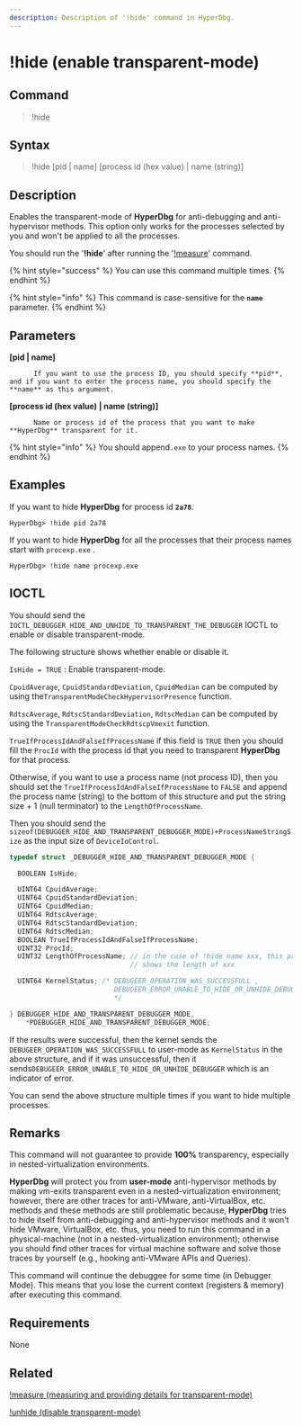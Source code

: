 ```yaml
---
description: Description of '!hide' command in HyperDbg.
---
```


# !hide \(enable transparent-mode\)

## Command

> !hide

## Syntax

> !hide \[pid \| name\] \[process id \(hex value\) \| name \(string\)\]

## Description

Enables the transparent-mode of **HyperDbg** for anti-debugging and anti-hypervisor methods. This option only works for the processes selected by you and won't be applied to all the processes.

You should run the '**!hide**' after running the '[!measure](https://docs.hyperdbg.org/commands/extension-commands/measure)' command.

{% hint style="success" %}
You can use this command multiple times.
{% endhint %}

{% hint style="info" %}
This command is case-sensitive for the **`name`** parameter.
{% endhint %}

## Parameters

**\[pid \| name\]**

```text
      If you want to use the process ID, you should specify **pid**, and if you want to enter the process name, you should specify the **name** as this argument. 
```

**\[process id \(hex value\) \| name \(string\)\]**

```text
      Name or process id of the process that you want to make **HyperDbg** transparent for it.
```

{% hint style="info" %}
You should append`.exe` to your process names.
{% endhint %}

## Examples

If you want to hide **HyperDbg** for process id **`2a78`**.

```text
HyperDbg> !hide pid 2a78
```

If you want to hide **HyperDbg** for all the processes that their process names start with `procexp.exe` .

```text
HyperDbg> !hide name procexp.exe
```

## IOCTL

You should send the `IOCTL_DEBUGGER_HIDE_AND_UNHIDE_TO_TRANSPARENT_THE_DEBUGGER` IOCTL to enable or disable transparent-mode.

The following structure shows whether enable or disable it.

`IsHide = TRUE` : Enable transparent-mode.

`CpuidAverage`, `CpuidStandardDeviation`, `CpuidMedian` can be computed by using the`TransparentModeCheckHypervisorPresence` function.

`RdtscAverage`, `RdtscStandardDeviation`, `RdtscMedian` can be computed by using the `TransparentModeCheckRdtscpVmexit` function.

`TrueIfProcessIdAndFalseIfProcessName` if this field is `TRUE` then you should fill the `ProcId` with the process id that you need to transparent **HyperDbg** for that process.

Otherwise, if you want to use a process name \(not process ID\), then you should set the `TrueIfProcessIdAndFalseIfProcessName` to `FALSE` and append the process name \(string\) to the bottom of this structure and put the string size + 1 \(null terminator\) to the `LengthOfProcessName`.

Then you should send the `sizeof(DEBUGGER_HIDE_AND_TRANSPARENT_DEBUGGER_MODE)+ProcessNameStringSize` as the input size of `DeviceIoControl`.

```c
typedef struct _DEBUGGER_HIDE_AND_TRANSPARENT_DEBUGGER_MODE {

  BOOLEAN IsHide;

  UINT64 CpuidAverage;
  UINT64 CpuidStandardDeviation;
  UINT64 CpuidMedian;
  UINT64 RdtscAverage;
  UINT64 RdtscStandardDeviation;
  UINT64 RdtscMedian;
  BOOLEAN TrueIfProcessIdAndFalseIfProcessName;
  UINT32 ProcId;
  UINT32 LengthOfProcessName; // in the case of !hide name xxx, this parameter
                              // shows the length of xxx

  UINT64 KernelStatus; /* DEBUGEER_OPERATION_WAS_SUCCESSFULL ,
                          DEBUGEER_ERROR_UNABLE_TO_HIDE_OR_UNHIDE_DEBUGGER
                          */

} DEBUGGER_HIDE_AND_TRANSPARENT_DEBUGGER_MODE,
    *PDEBUGGER_HIDE_AND_TRANSPARENT_DEBUGGER_MODE;
```

If the results were successful, then the kernel sends the `DEBUGEER_OPERATION_WAS_SUCCESSFULL` to user-mode as `KernelStatus` in the above structure, and if it was unsuccessful, then it sends`DEBUGEER_ERROR_UNABLE_TO_HIDE_OR_UNHIDE_DEBUGGER` which is an indicator of error.

You can send the above structure multiple times if you want to hide multiple processes.

## **Remarks**

This command will not guarantee to provide **100%** transparency, especially in nested-virtualization environments.

**HyperDbg** will protect you from **user-mode** anti-hypervisor methods by making vm-exits transparent even in a nested-virtualization environment; however, there are other traces for anti-VMware, anti-VirtualBox, etc. methods and these methods are still problematic because, **HyperDbg** tries to hide itself from anti-debugging and anti-hypervisor methods and it won't hide VMware, VirtualBox, etc. thus, you need to run this command in a physical-machine \(not in a nested-virtualization environment\); otherwise you should find other traces for virtual machine software and solve those traces by yourself \(e.g., hooking anti-VMware APIs and Queries\).

This command will continue the debuggee for some time \(in Debugger Mode\). This means that you lose the current context \(registers & memory\) after executing this command.

## Requirements

None

## Related

[!measure \(measuring and providing details for transparent-mode\)](https://docs.hyperdbg.org/commands/extension-commands/measure)

[!unhide \(disable transparent-mode\)](https://docs.hyperdbg.org/commands/extension-commands/unhide)

